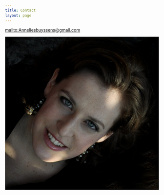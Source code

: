 ```yaml
---
title: Contact 
layout: page 
---
```


<mailto:Anneliesbuyssens@gmail.com>

![](/images/others/pasfoto_CV2.jpg)
